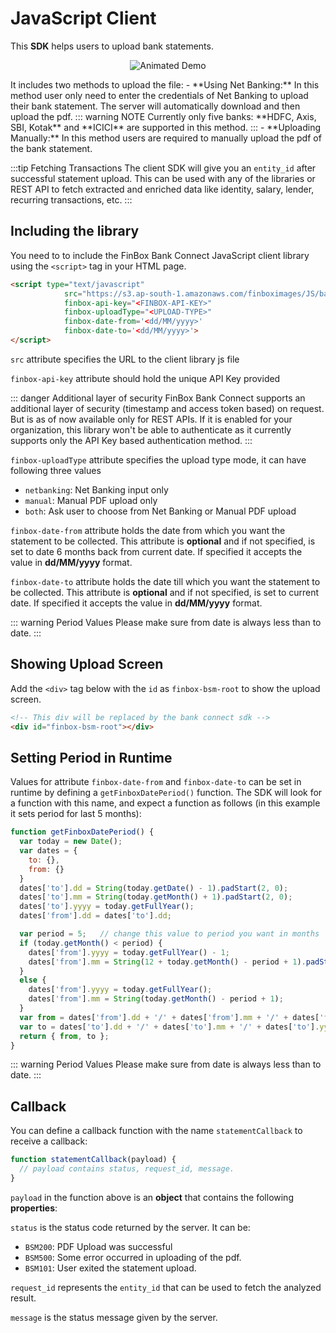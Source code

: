 # JavaScript Client
This **SDK** helps users to upload bank statements.
<p style="text-align:center">
<img :src="$withBase('../../bc_js.gif')" alt="Animated Demo" />
</p>
It includes two methods to upload the file:
- **Using Net Banking:** In this method user only need to enter the credentials of Net Banking to upload their bank statement. The server will automatically download and then upload the pdf.
::: warning NOTE
Currently only five banks: **HDFC, Axis, SBI, Kotak** and **ICICI** are supported in this method.  
:::
- **Uploading Manually:** In this method users are required to manually upload the pdf of the bank statement.

:::tip Fetching Transactions
The client SDK will give you an `entity_id` after successful statement upload. This can be used with any of the libraries or REST API to fetch extracted and enriched data like identity, salary, lender, recurring transactions, etc.
:::

## Including the library
You need to to include the FinBox Bank Connect JavaScript client library using the `<script>` tag in your HTML page.

```html
<script type="text/javascript" 
            src="https://s3.ap-south-1.amazonaws.com/finboximages/JS/bankuploader.js" 
            finbox-api-key="<FINBOX-API-KEY>"
            finbox-uploadType="<UPLOAD-TYPE>" 
            finbox-date-from='<dd/MM/yyyy>' 
            finbox-date-to='<dd/MM/yyyy>'>
</script>
```
`src` attribute specifies the URL to the client library js file

`finbox-api-key` attribute should hold the unique API Key provided

::: danger Additional layer of security
FinBox Bank Connect supports an additional layer of security (timestamp and access token based) on request. But is as of now available only for REST APIs. If it is enabled for your organization, this library won't be able to authenticate as it currently supports only the API Key based authentication method.
:::

`finbox-uploadType` attribute specifies the upload type mode, it can have following three values
- `netbanking`: Net Banking input only
- `manual`: Manual PDF upload only
- `both`: Ask user to choose from Net Banking or Manual PDF upload

`finbox-date-from` attribute holds the date from which you want the statement to be collected. This attribute is **optional** and if not specified, is set to date 6 months back from current date. If specified it accepts the value in **dd/MM/yyyy** format. 

`finbox-date-to` attribute holds the date till which you want the statement to be collected. This attribute is **optional** and if not specified, is set to current date. If specified it accepts the value in **dd/MM/yyyy** format.

::: warning Period Values
Please make sure from date is always less than to date. 
:::

## Showing Upload Screen
Add the `<div>` tag below with the `id` as `finbox-bsm-root` to show the upload screen.
```html
<!-- This div will be replaced by the bank connect sdk -->
<div id="finbox-bsm-root"></div> 
```

## Setting Period in Runtime

Values for attribute `finbox-date-from` and `finbox-date-to` can be set in runtime by defining a ``getFinboxDatePeriod()`` function. The SDK will look for a function with this name, and expect a function as follows (in this example it sets period for last 5 months):

```js 
function getFinboxDatePeriod() {
  var today = new Date();
  var dates = {
    to: {},
    from: {}
  }
  dates['to'].dd = String(today.getDate() - 1).padStart(2, 0);
  dates['to'].mm = String(today.getMonth() + 1).padStart(2, 0);
  dates['to'].yyyy = today.getFullYear();
  dates['from'].dd = dates['to'].dd;

  var period = 5;   // change this value to period you want in months
  if (today.getMonth() < period) {
    dates['from'].yyyy = today.getFullYear() - 1;
    dates['from'].mm = String(12 + today.getMonth() - period + 1).padStart(2, 0);
  }
  else {
    dates['from'].yyyy = today.getFullYear();
    dates['from'].mm = String(today.getMonth() - period + 1);
  }
  var from = dates['from'].dd + '/' + dates['from'].mm + '/' + dates['from'].yyyy;
  var to = dates['to'].dd + '/' + dates['to'].mm + '/' + dates['to'].yyyy;
  return { from, to };
}
```

::: warning Period Values
Please make sure from date is always less than to date.
:::


## Callback
You can define a callback function with the name `statementCallback` to receive a callback:
```js
function statementCallback(payload) {
  // payload contains status, request_id, message.
}
```
`payload` in the function above is an **object** that contains the following **properties**:

`status` is the status code returned by the server. It can be:
- `BSM200`: PDF Upload was successful
- `BSM500`: Some error occurred in uploading of the pdf.
- `BSM101`: User exited the statement upload.

`request_id` represents the `entity_id` that can be used to fetch the analyzed result.

`message` is the status message given by the server.